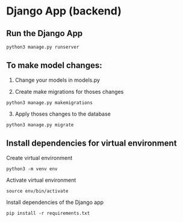 # Django App (backend)

## Run the Django App
```
python3 manage.py runserver
```

## To make model changes:

1. Change your models in models.py


2. Create make migrations for thoses changes
```
python3 manage.py makemigrations
```

3. Apply thoses changes to the database
```
python3 manage.py migrate 
```

## Install dependencies for virtual environment

Create virtual environment
```
python3 -m venv env
```

Activate virtual environment
```
source env/bin/activate
```

Install dependencies of the Django app
```
pip install -r requirements.txt
```
